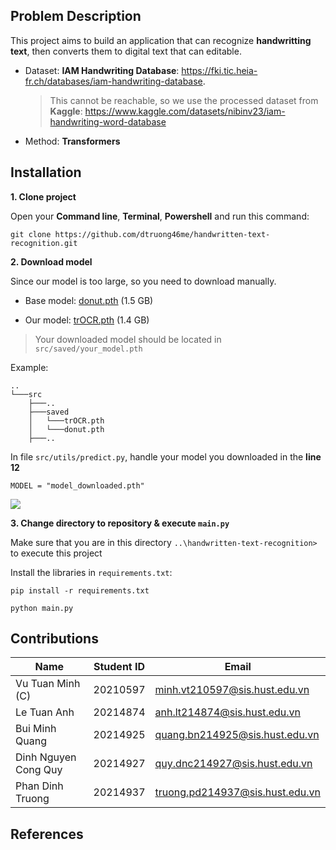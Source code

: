 ## Problem Description

This project aims to build an application that can recognize **handwritting text**, then converts them to digital text that can editable.

- Dataset: **IAM Handwriting Database**: https://fki.tic.heia-fr.ch/databases/iam-handwriting-database. 
    
    > This cannot be reachable, so we use the processed dataset from **Kaggle**: https://www.kaggle.com/datasets/nibinv23/iam-handwriting-word-database

- Method: **Transformers**

## Installation

**1. Clone project**

Open your **Command line**, **Terminal**, **Powershell** and run this command:

```
git clone https://github.com/dtruong46me/handwritten-text-recognition.git
```

**2. Download model**

Since our model is too large, so you need to download manually.

- Base model: [donut.pth](https://drive.google.com/uc?export=download&id=1uHg_oCziqJdtcyZSLCxQ1v3iJ6BqPtxR&fbclid=IwAR234bt9stl6xbBQAaOBp2x3KevlIg0DSTMWk8RKq8Qz8zCBgpgEzRnKkrI) (1.5 GB)

- Our model: [trOCR.pth](https://drive.google.com/u/0/uc?id=1RF29mLXanE5Ze6J7qqhWlcK6DIgdfGo4&export=download) (1.4 GB)

> Your downloaded model should be located in `src/saved/your_model.pth`

Example:
```
..
└───src
    ├───..
    ├───saved
    │   └───trOCR.pth
    │   └───donut.pth
    ├───..
```

In file `src/utils/predict.py`, handle your model you downloaded in the **line 12**

```
MODEL = "model_downloaded.pth"
```

![](assets/code.png)

**3. Change directory to repository & execute `main.py`**

Make sure that you are in this directory
`..\handwritten-text-recognition>` to execute this project

Install the libraries in `requirements.txt`:

```
pip install -r requirements.txt
```

```
python main.py
```

## Contributions

|Name|Student ID|Email|
|-|-|-|
|Vu Tuan Minh (C)|20210597|minh.vt210597@sis.hust.edu.vn|
|Le Tuan Anh|20214874|anh.lt214874@sis.hust.edu.vn|
|Bui Minh Quang|20214925|quang.bn214925@sis.hust.edu.vn|
|Dinh Nguyen Cong Quy|20214927|quy.dnc214927@sis.hust.edu.vn|
|Phan Dinh Truong|20214937|truong.pd214937@sis.hust.edu.vn|

## References

